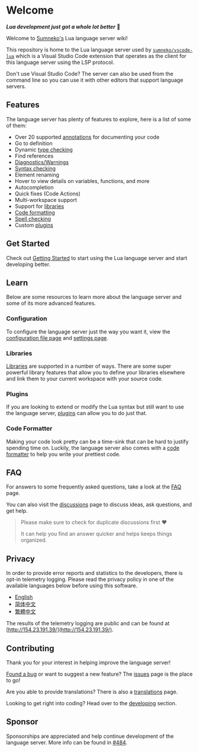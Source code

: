 # Welcome

***Lua development just got a whole lot better*** 🧠

Welcome to [Sumneko's](https://github.com/sumneko) Lua language server wiki!

This repository is home to the Lua language server used by [`sumneko/vscode-lua`](https://github.com/sumneko/vscode-lua) which is a Visual Studio Code extension that operates as the client for this language server using the LSP protocol.

Don't use Visual Studio Code? The server can also be used from the command line so you can use it with other editors that support language servers.

## Features
The language server has plenty of features to explore, here is a list of some of them:
- Over 20 supported [annotations](https://github.com/sumneko/lua-language-server/wiki/Annotations) for documenting your code
- Go to definition
- Dynamic [type checking](https://github.com/sumneko/lua-language-server/wiki/Type-Checking)
- Find references
- [Diagnostics/Warnings](https://github.com/sumneko/lua-language-server/wiki/Diagnostics)
- [Syntax checking](https://github.com/sumneko/lua-language-server/wiki/Syntax-Errors)
- Element renaming
- Hover to view details on variables, functions, and more
- Autocompletion
- Quick fixes (Code Actions)
- Multi-workspace support
- Support for [libraries](https://github.com/sumneko/lua-language-server/wiki/Libraries)
- [Code formatting](https://github.com/sumneko/lua-language-server/wiki/Formatter)
- [Spell checking](https://github.com/sumneko/lua-language-server/wiki/Formatter)
- Custom [plugins](https://github.com/sumneko/lua-language-server/wiki/Plugins)

## Get Started
Check out [Getting Started](https://github.com/sumneko/lua-language-server/wiki/Getting-Started) to start using the Lua language server and start developing better.

## Learn
Below are some resources to learn more about the language server and some of its more advanced features.
### Configuration
To configure the language server just the way you want it, view the [configuration file page](https://github.com/sumneko/lua-language-server/wiki/Configuration-File) and [settings page](https://github.com/sumneko/lua-language-server/wiki/Settings).

### Libraries
[Libraries](https://github.com/sumneko/lua-language-server/wiki/Libraries) are supported in a number of ways. There are some super powerful library features that allow you to define your libraries elsewhere and link them to your current workspace with your source code.

### Plugins
If you are looking to extend or modify the Lua syntax but still want to use the language server, [plugins](https://github.com/sumneko/lua-language-server/wiki/Plugins) can allow you to do just that.

### Code Formatter
Making your code look pretty can be a time-sink that can be hard to justify spending time on. Luckily, the language server also comes with a [code formatter](https://github.com/sumneko/lua-language-server/wiki/Code-Formatter) to help you write your prettiest code.

## FAQ
For answers to some frequently asked questions, take a look at the [FAQ](https://github.com/sumneko/lua-language-server/wiki/FAQ) page.

You can also visit the [discussions](https://github.com/sumneko/lua-language-server/discussions) page to discuss ideas, ask questions, and get help.

> Please make sure to check for duplicate discussions first :heart:
>
> It can help you find an answer quicker and helps keeps things organized.

## Privacy
In order to provide error reports and statistics to the developers, there is opt-in telemetry logging. Please read the privacy policy in one of the available languages below before using this software.

- [English](https://github.com/sumneko/lua-language-server/wiki/Privacy)
- [简体中文](https://github.com/sumneko/lua-language-server/wiki/%E9%9A%90%E7%A7%81)
- [繁體中文](https://github.com/sumneko/lua-language-server/wiki/%E9%9A%B1%E7%A7%81)

The results of the telemetry logging are public and can be found at [http://154.23.191.39/](http://154.23.191.39/).

## Contributing
Thank you for your interest in helping improve the language server!

[Found a bug](https://github.com/sumneko/lua-language-server/issues/new?template=bug_report.md) or want to suggest a new feature? The [issues](https://github.com/sumneko/lua-language-server/issues) page is the place to go!

Are you able to provide translations? There is also a [translations](https://github.com/sumneko/lua-language-server/wiki/Translations) page.

Looking to get right into coding? Head over to the [developing](https://github.com/sumneko/lua-language-server/wiki/Developing) section.


## Sponsor
Sponsorships are appreciated and help continue development of the language server. More info can be found in [#484](https://github.com/sumneko/lua-language-server/issues/484).

